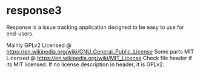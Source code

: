 response3
=========

Response is a issue tracking application designed to be easy to use for end-users.

Mainly GPLv2 Licensed @ https://en.wikipedia.org/wiki/GNU_General_Public_License
Some parts MIT Licensed @ https://en.wikipedia.org/wiki/MIT_License
Check file header if its MIT licensed. If no license description in header, it is GPLv2.